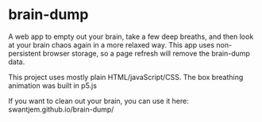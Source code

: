 # brain-dump
A web app to empty out your brain, take a few deep breaths, and then look at your brain chaos again in a more relaxed way.
This app uses non-persistent browser storage, so a page refresh will remove the brain-dump data. 

This project uses mostly plain HTML/javaScript/CSS. The box breathing animation was built in p5.js

If you want to clean out your brain, you can use it here: 
swantjem.github.io/brain-dump/


